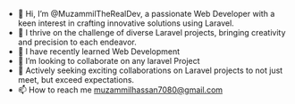 - 👋 Hi, I’m @MuzammilTheRealDev, a passionate Web Developer with a keen interest in crafting innovative solutions using Laravel.
- 👀 I thrive on the challenge of diverse Laravel projects, bringing creativity and precision to each endeavor.
- 🌱 I have recently learned Web Development
- 💞️ I’m looking to collaborate on any laravel Project
- 💼 Actively seeking exciting collaborations on Laravel projects to not just meet, but exceed expectations.
- 📫 How to reach me muzammilhassan7080@gmail.com

<!---
MuzammilTheRealDev/MuzammilTheRealDev is a ✨ special ✨ repository because its `README.md` (this file) appears on your GitHub profile.
You can click the Preview link to take a look at your changes.
--->
